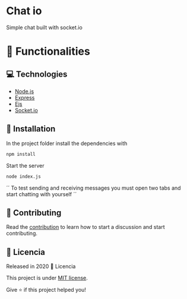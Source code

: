 # Chat io
Simple chat built with socket.io

# :rocket: Functionalities

## :computer: Technologies
* [Node.js](https://nodejs.org/en/)
* [Express](https://expressjs.com/)
* [Ejs](https://ejs.co/)
* [Socket.io](https://socket.io/)

## :construction_worker: Installation
In the project folder install the dependencies with
```bash
npm install
```
Start the server
```bash
node index.js
```

´´
To test sending and receiving messages you must open two tabs and start chatting with yourself
´´

## :tada: Contributing

Read the [contribution](./CONTRIBUTING.md) to learn how to start a discussion and start contributing.

## :closed_book: Licencia

Released in 2020 :closed_book: Licencia

This project is under [MIT license](./LICENSE).

Give ⭐️ if this project helped you!
